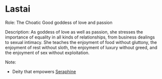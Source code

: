# Lastai
Role: The Choatic Good goddess of love and passion

Description: As goddess of love as well as passion, she stresses the importance of equality in all kinds of relationships, from business dealings to sexual intimacy. She teaches the enjoyment of food without gluttony, the enjoyment of rest without sloth, the enjoyment of luxury without greed, and the enjoyment of sex without exploitation.

Note:
- Deity that empowers [Seraphine](<../../PC's/Seraphine.html>)